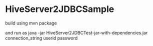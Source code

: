# HiveServer2JDBCSample
build using 
mvn package

and run as
java -jar HiveServer2JDBCTest-jar-with-dependencies.jar connection_string userid password
